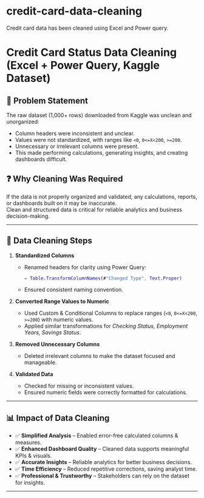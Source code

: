 # credit-card-data-cleaning
Credit card data has been cleaned using Excel and Power query.

# Credit Card Status Data Cleaning (Excel + Power Query, Kaggle Dataset)

## 📌 Problem Statement
The raw dataset (1,000+ rows) downloaded from Kaggle was unclean and unorganized:
- Column headers were inconsistent and unclear.
- Values were not standardized, with ranges like `<0`, `0<=X<200`, `>=200`.
- Unnecessary or irrelevant columns were present.
- This made performing calculations, generating insights, and creating dashboards difficult.

## ❓ Why Cleaning Was Required
If the data is not properly organized and validated, any calculations, reports, or dashboards built on it may be inaccurate.  
Clean and structured data is critical for reliable analytics and business decision-making.  

---

## 🔧 Data Cleaning Steps
1. **Standardized Columns**  
   - Renamed headers for clarity using Power Query:  
     ```m
     = Table.TransformColumnNames(#"Changed Type", Text.Proper)
     ```
   - Ensured consistent naming convention.  

2. **Converted Range Values to Numeric**  
   - Used Custom & Conditional Columns to replace ranges (`<0`, `0<=X<200`, `>=200`) with numeric values.  
   - Applied similar transformations for *Checking Status, Employment Years, Savings Status*.  

3. **Removed Unnecessary Columns**  
   - Deleted irrelevant columns to make the dataset focused and manageable.  

4. **Validated Data**  
   - Checked for missing or inconsistent values.  
   - Ensured numeric fields were correctly formatted for calculations.  

---

## 📊 Impact of Data Cleaning
- ✅ **Simplified Analysis** – Enabled error-free calculated columns & measures.  
- ✅ **Enhanced Dashboard Quality** – Cleaned data supports meaningful KPIs & visuals.  
- ✅ **Accurate Insights** – Reliable analytics for better business decisions.  
- ✅ **Time Efficiency** – Reduced repetitive corrections, saving analyst time.  
- ✅ **Professional & Trustworthy** – Stakeholders can rely on the dataset for insights.  

---



